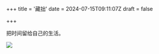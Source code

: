 +++
title = '藏拙'
date = 2024-07-15T09:11:07Z
draft = false

+++

把时间留给自己的生活。

![](https://www.guwenxuexi.com/wp-content/uploads/2017/03/1-142.jpg)